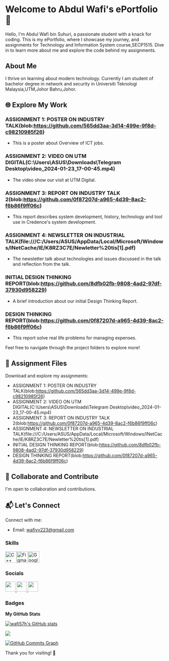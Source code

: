 # Welcome to Abdul Wafi's ePortfolio 🚀

Hello, I'm Abdul Wafi bin Suhuri, a passionate student with a knack for coding. This is my ePortfolio, where I showcase my journey, and assignments for Technology and Information System course,SECP1515. Dive in to learn more about me and explore the code behind my assignments.

## About Me

I thrive on learning about modern technology. Currently I am student of bachelor degree in network and security in Universiti Teknologi Malaysia,UTM,Johor Bahru,Johor.

## 🌐 Explore My Work

### ASSIGNMENT 1: POSTER ON INDUSTRY TALK(blob:https://github.com/565dd3aa-3d14-499e-9f8d-c98210985f26)
- This is a poster about Overview of ICT jobs.


### ASSIGNMENT 2: VIDEO ON UTM DIGITAL(C:\Users\ASUS\Downloads\Telegram Desktop\video_2024-01-23_17-00-45.mp4)
- The video show our visit at UTM Digital.


### ASSIGNMENT 3: REPORT ON INDUSTRY TALK 2(blob:https://github.com/0f87207d-a965-4d39-8ac2-f6b86f9ff06c)
- This report describes system development, history, technology and tool use in Credence's system development.


### ASSIGNMENT 4: NEWSLETTER ON INDUSTRIAL TALK(file:///C:/Users/ASUS/AppData/Local/Microsoft/Windows/INetCache/IE/K8RZ3C7E/Newletter%20tis[1].pdf)
- The newsletter talk about technologies and issues discussed in the talk and reflection from the talk.


### INITIAL DESIGN THINKING REPORT(blob:https://github.com/8dfb02fb-9808-4ad2-97df-37930d958229)
- A brief introduction about our initial Design Thinking Report.

  
### DESIGN THINKING REPORT(blob:https://github.com/0f87207d-a965-4d39-8ac2-f6b86f9ff06c)
- This report solve real life problems for managing expenses.



Feel free to navigate through the project folders to explore more!

## 📂 Assignment Files

Download and explore my assignments:

- ASSIGNMENT 1: POSTER ON INDUSTRY TALK(blob:https://github.com/565dd3aa-3d14-499e-9f8d-c98210985f26)
- ASSIGNMENT 2: VIDEO ON UTM DIGITAL(C:\Users\ASUS\Downloads\Telegram Desktop\video_2024-01-23_17-00-45.mp4)
- ASSIGNMENT 3: REPORT ON INDUSTRY TALK 2(blob:https://github.com/0f87207d-a965-4d39-8ac2-f6b86f9ff06c)
- ASSIGNMENT 4: NEWSLETTER ON INDUSTRIAL TALK(file:///C:/Users/ASUS/AppData/Local/Microsoft/Windows/INetCache/IE/K8RZ3C7E/Newletter%20tis[1].pdf)
- INITIAL DESIGN THINKING REPORT(blob:https://github.com/8dfb02fb-9808-4ad2-97df-37930d958229)
- DESIGN THINKING REPORT(blob:https://github.com/0f87207d-a965-4d39-8ac2-f6b86f9ff06c)

## 🤝 Collaborate and Contribute

I'm open to collaboration and contributions. 

## 📬 Let's Connect

Connect with me:

- Email: wafiyy223@gmail.com


### Skills


<p align="left">
<a href="https://docs.microsoft.com/en-us/cpp/?view=msvc-170" target="_blank" rel="noreferrer"><img src="https://raw.githubusercontent.com/danielcranney/readme-generator/main/public/icons/skills/cplusplus-colored.svg" width="36" height="36" alt="C++" /></a><a href="https://www.figma.com/" target="_blank" rel="noreferrer"><img src="https://raw.githubusercontent.com/danielcranney/readme-generator/main/public/icons/skills/figma-colored.svg" width="36" height="36" alt="Figma" /></a><a href="https://cloud.google.com/" target="_blank" rel="noreferrer"><img src="https://raw.githubusercontent.com/danielcranney/readme-generator/main/public/icons/skills/googlecloud-colored.svg" width="36" height="36" alt="Google Cloud" /></a>
</p>


### Socials

<p align="left"> <a href="https://www.facebook.com/Abdul Wafi" target="_blank" rel="noreferrer"> <picture> <source media="(prefers-color-scheme: dark)" srcset="https://raw.githubusercontent.com/danielcranney/readme-generator/main/public/icons/socials/facebook-dark.svg" /> <source media="(prefers-color-scheme: light)" srcset="https://raw.githubusercontent.com/danielcranney/readme-generator/main/public/icons/socials/facebook.svg" /> <img src="https://raw.githubusercontent.com/danielcranney/readme-generator/main/public/icons/socials/facebook.svg" width="32" height="32" /> </picture> </a> <a href="https://www.github.com/wafi57h" target="_blank" rel="noreferrer"> <picture> <source media="(prefers-color-scheme: dark)" srcset="https://raw.githubusercontent.com/danielcranney/readme-generator/main/public/icons/socials/github-dark.svg" /> <source media="(prefers-color-scheme: light)" srcset="https://raw.githubusercontent.com/danielcranney/readme-generator/main/public/icons/socials/github.svg" /> <img src="https://raw.githubusercontent.com/danielcranney/readme-generator/main/public/icons/socials/github.svg" width="32" height="32" /> </picture> </a> <a href="http://www.instagram.com/wafiyy223" target="_blank" rel="noreferrer"> <picture> <source media="(prefers-color-scheme: dark)" srcset="undefined" /> <source media="(prefers-color-scheme: light)" srcset="https://raw.githubusercontent.com/danielcranney/readme-generator/main/public/icons/socials/instagram.svg" /> <img src="https://raw.githubusercontent.com/danielcranney/readme-generator/main/public/icons/socials/instagram.svg" width="32" height="32" /> </picture> </a></p>

### Badges

<b>My GitHub Stats</b>

<a href="http://www.github.com/wafi57h"><img src="https://github-readme-stats.vercel.app/api?username=wafi57h&show_icons=true&hide=&count_private=true&title_color=3382ed&text_color=ffffff&icon_color=a855f7&bg_color=1c1917&hide_border=true&show_icons=true" alt="wafi57h's GitHub stats" /></a>

<a href="http://www.github.com/wafi57h"><img src="https://github-readme-streak-stats.herokuapp.com/?user=wafi57h&stroke=ffffff&background=1c1917&ring=3382ed&fire=3382ed&currStreakNum=ffffff&currStreakLabel=3382ed&sideNums=ffffff&sideLabels=ffffff&dates=ffffff&hide_border=true" /></a>

<a href="http://www.github.com/wafi57h"><img src="https://github-readme-activity-graph.cyclic.app/graph?username=wafi57h&bg_color=1c1917&color=ffffff&line=a855f7&point=ffffff&area_color=1c1917&area=true&hide_border=true&custom_title=GitHub%20Commits%20Graph" alt="GitHub Commits Graph" /></a>


Thank you for visiting! 🌟


